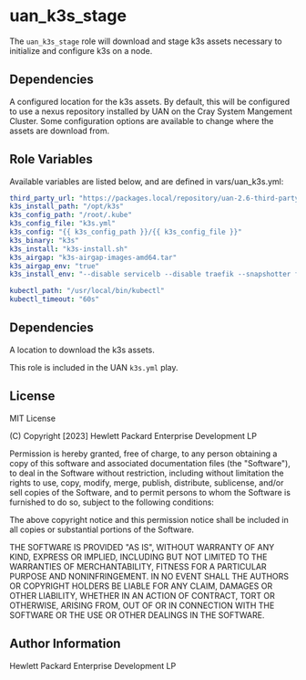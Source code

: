 uan_k3s_stage
=========

The `uan_k3s_stage` role will download and stage k3s assets necessary to initialize
and configure k3s on a node.

Dependencies
------------

A configured location for the k3s assets. By default, this will be configured to use
a nexus repository installed by UAN on the Cray System Mangement Cluster. Some configuration
options are available to change where the assets are download from.

Role Variables
--------------

Available variables are listed below, and are defined in vars/uan_k3s.yml:

```yaml
third_party_url: "https://packages.local/repository/uan-2.6-third-party"
k3s_install_path: "/opt/k3s"
k3s_config_path: "/root/.kube"
k3s_config_file: "k3s.yml"
k3s_config: "{{ k3s_config_path }}/{{ k3s_config_file }}"
k3s_binary: "k3s"
k3s_install: "k3s-install.sh"
k3s_airgap: "k3s-airgap-images-amd64.tar"
k3s_airgap_env: "true"
k3s_install_env: "--disable servicelb --disable traefik --snapshotter fuse-overlayfs"

kubectl_path: "/usr/local/bin/kubectl"
kubectl_timeout: "60s"
```

Dependencies
------------

A location to download the k3s assets.

This role is included in the UAN `k3s.yml` play.

License
-------

MIT License

(C) Copyright [2023] Hewlett Packard Enterprise Development LP

Permission is hereby granted, free of charge, to any person obtaining a
copy of this software and associated documentation files (the "Software"),
to deal in the Software without restriction, including without limitation
the rights to use, copy, modify, merge, publish, distribute, sublicense,
and/or sell copies of the Software, and to permit persons to whom the
Software is furnished to do so, subject to the following conditions:

The above copyright notice and this permission notice shall be included
in all copies or substantial portions of the Software.

THE SOFTWARE IS PROVIDED "AS IS", WITHOUT WARRANTY OF ANY KIND, EXPRESS OR
IMPLIED, INCLUDING BUT NOT LIMITED TO THE WARRANTIES OF MERCHANTABILITY,
FITNESS FOR A PARTICULAR PURPOSE AND NONINFRINGEMENT. IN NO EVENT SHALL
THE AUTHORS OR COPYRIGHT HOLDERS BE LIABLE FOR ANY CLAIM, DAMAGES OR
OTHER LIABILITY, WHETHER IN AN ACTION OF CONTRACT, TORT OR OTHERWISE,
ARISING FROM, OUT OF OR IN CONNECTION WITH THE SOFTWARE OR THE USE OR
OTHER DEALINGS IN THE SOFTWARE.

Author Information
------------------

Hewlett Packard Enterprise Development LP
